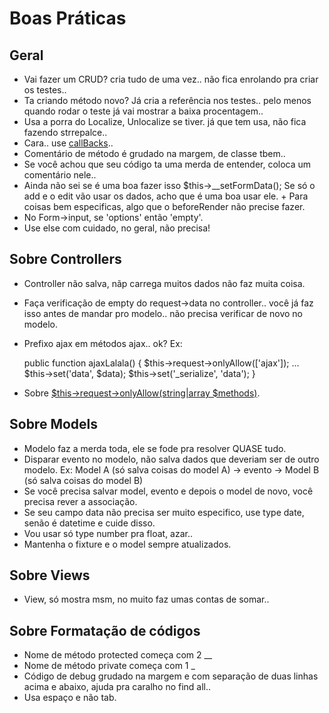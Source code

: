 Boas Práticas
==============

## Geral
* Vai fazer um CRUD? cria tudo de uma vez.. não fica enrolando pra criar os testes..
* Ta criando método novo? Já cria a referência nos testes.. pelo menos quando rodar o teste já vai mostrar a baixa procentagem..
* Usa a porra do Localize, Unlocalize se tiver. já que tem usa, não fica fazendo strrepalce..
* Cara.. use [callBacks](http://book.cakephp.org/2.0/en/models/callback-methods.html)..
* Comentário de método é grudado na margem, de classe tbem..
* Se você achou que seu código ta uma merda de entender, coloca um comentário nele..
* Ainda não sei se é uma boa fazer isso $this->__setFormData(); Se só o add e o edit vão usar os dados, acho que é uma boa usar ele.
        + Para coisas bem especificas, algo que o beforeRender não precise fazer.
* No Form->input, se 'options' então 'empty'.
* Use else com cuidado, no geral, não precisa!

## Sobre Controllers
* Controller não salva, nãp carrega muitos dados não faz muita coisa.
* Faça verificação de empty do request->data no controller.. você já faz isso antes de mandar pro modelo.. não precisa verificar de novo no modelo.
* Prefixo ajax em métodos ajax.. ok?
    Ex:

    public function ajaxLalala()
    {
        $this->request->onlyAllow(['ajax']);
        ...
        $this->set('data', $data);
        $this->set('_serialize', 'data');
    }

* Sobre [$this->request->onlyAllow(string|array $methods)](http://api.cakephp.org/2.4/class-CakeRequest.html#_onlyAllow).

## Sobre Models
* Modelo faz a merda toda, ele se fode pra resolver QUASE tudo.
* Disparar evento no modelo, não salva dados que deveriam ser de outro modelo.
        Ex: Model A (só salva coisas do model A) -> evento -> Model B (só salva coisas do model B)
* Se você precisa salvar model, evento e depois o model de novo, você precisa rever a associação.
* Se seu campo data não precisa ser muito especifico, use type date, senão é datetime e cuide disso.
* Vou usar só type number pra float, azar..
* Mantenha o fixture e o model sempre atualizados.

## Sobre Views
* View, só mostra msm, no muito faz umas contas de somar..

## Sobre Formatação de códigos
* Nome de método protected começa com 2 __
* Nome de método private começa com 1 _
* Código de debug grudado na margem e com separação de duas linhas acima e abaixo, ajuda pra caralho no find all..
* Usa espaço e não tab.
